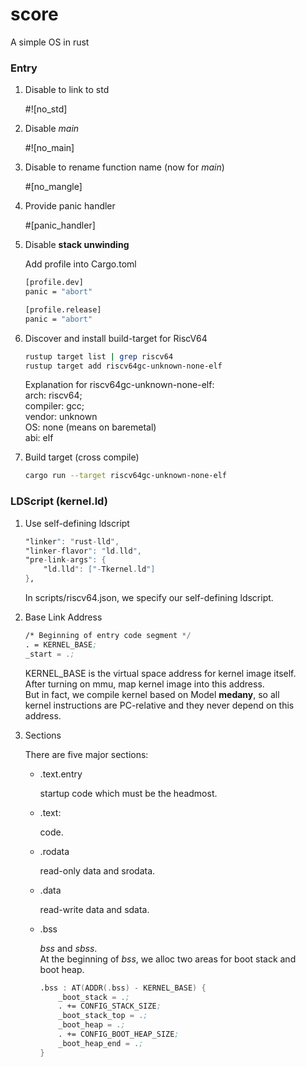 # score
A simple OS in rust

### Entry

1. Disable to link to std

    #![no_std]

2. Disable _main_

    #![no_main]

3. Disable to rename function name (now for _main_)

    #[no_mangle]

4. Provide panic handler

    #[panic_handler]

5. Disable **stack unwinding**

    Add profile into Cargo.toml
    ```sh
    [profile.dev]
    panic = "abort"

    [profile.release]
    panic = "abort"
    ```

6. Discover and install build-target for RiscV64
    ```sh
    rustup target list | grep riscv64  
    rustup target add riscv64gc-unknown-none-elf
    ```

    Explanation for riscv64gc-unknown-none-elf:  
    arch: riscv64;  
    compiler: gcc;  
    vendor: unknown  
    OS: none (means on baremetal)  
    abi: elf

7. Build target (cross compile)
    ```sh
    cargo run --target riscv64gc-unknown-none-elf
    ```

### LDScript (kernel.ld)

1. Use self-defining ldscript
    ```asm
    "linker": "rust-lld",
    "linker-flavor": "ld.lld",
    "pre-link-args": {
        "ld.lld": ["-Tkernel.ld"]
    },
    ```

    In scripts/riscv64.json, we specify our self-defining ldscript.

2. Base Link Address
    ```asm
    /* Beginning of entry code segment */
    . = KERNEL_BASE;
    _start = .;

    ```

    KERNEL_BASE is the virtual space address for kernel image itself.  
    After turning on mmu, map kernel image into this address.  
    But in fact, we compile kernel based on Model __medany__, so all  
    kernel instructions are PC-relative and they never depend on this address.

3. Sections

    There are five major sections:
    - .text.entry

        startup code which must be the headmost.

    - .text:

        code.

    - .rodata

        read-only data and srodata.

    - .data

        read-write data and sdata.

    - .bss

        _bss_ and _sbss_.  
        At the beginning of _bss_, we alloc two areas for boot stack and  
        boot heap.
        ```asm
        .bss : AT(ADDR(.bss) - KERNEL_BASE) {
            _boot_stack = .;
            . += CONFIG_STACK_SIZE;
            _boot_stack_top = .;
            _boot_heap = .;
            . += CONFIG_BOOT_HEAP_SIZE;
            _boot_heap_end = .;
        }
        ```
